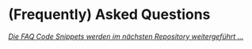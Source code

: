 # (Frequently) Asked Questions

*[Die FAQ Code Snippets werden im nächsten Repository weitergeführt ...](https://github.com/cappelnord/Kreatives-Programmieren-II-2020-2021/tree/master/FAQ)*
